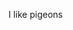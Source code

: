 I like pigeons

<!---
Silvia-pigeon/Silvia-pigeon is a ✨ special ✨ repository because its `README.md` (this file) appears on your GitHub profile.
You can click the Preview link to take a look at your changes.
--->
